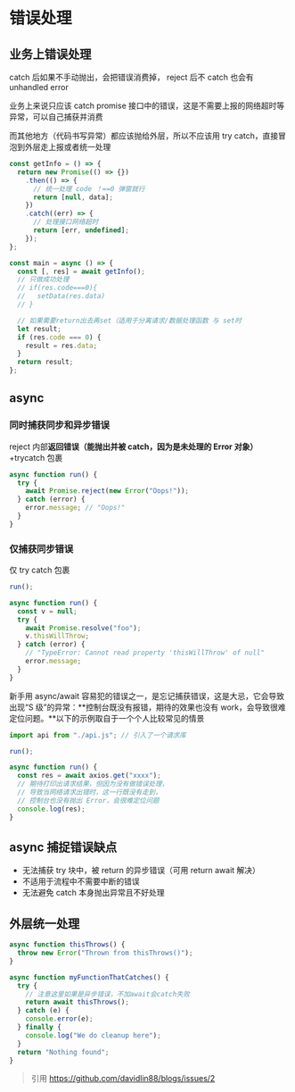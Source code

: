 # 错误处理

## 业务上错误处理

catch 后如果不手动抛出，会把错误消费掉，
reject 后不 catch 也会有 unhandled error

业务上来说只应该 catch promise 接口中的错误，这是不需要上报的网络超时等异常，可以自己捕获并消费

而其他地方（代码书写异常）都应该抛给外层，所以不应该用 try catch，直接冒泡到外层走上报或者统一处理

```js
const getInfo = () => {
  return new Promise(() => {})
    .then(() => {
      // 统一处理 code ！==0 弹窗就行
      return [null, data];
    })
    .catch((err) => {
      // 处理接口网络超时
      return [err, undefined];
    });
};

const main = async () => {
  const [, res] = await getInfo();
  // 只做成功处理
  // if(res.code===0){
  //   setData(res.data)
  // }

  // 如果需要return出去再set（适用于分离请求/数据处理函数 与 set时
  let result;
  if (res.code === 0) {
    result = res.data;
  }
  return result;
};
```

## async

### 同时捕获同步和异步错误

reject 内部**返回错误（能抛出并被 catch，因为是未处理的 Error 对象）**+trycatch 包裹

```js
async function run() {
  try {
    await Promise.reject(new Error("Oops!"));
  } catch (error) {
    error.message; // "Oops!"
  }
}
```

### 仅捕获同步错误

仅 try catch 包裹

```js
run();

async function run() {
  const v = null;
  try {
    await Promise.resolve("foo");
    v.thisWillThrow;
  } catch (error) {
    // "TypeError: Cannot read property 'thisWillThrow' of null"
    error.message;
  }
}
```

新手用 async/await 容易犯的错误之一，是忘记捕获错误，这是大忌，它会导致出现“S 级”的异常：**控制台既没有报错，期待的效果也没有 work，会导致很难定位问题。**以下的示例取自于一个个人比较常见的情景

```js
import api from "./api.js"; // 引入了一个请求库

run();

async function run() {
  const res = await axios.get("xxxx");
  // 期待打印出请求结果，但因为没有做错误处理，
  // 导致当网络请求出错时，这一行既没有走到，
  // 控制台也没有抛出 Error，会很难定位问题
  console.log(res);
}
```

## async 捕捉错误缺点

- 无法捕获 try 块中，被 return 的异步错误（可用 return await 解决）
- 不适用于流程中不需要中断的错误
- 无法避免 catch 本身抛出异常且不好处理

## 外层统一处理

```js
async function thisThrows() {
  throw new Error("Thrown from thisThrows()");
}

async function myFunctionThatCatches() {
  try {
    // 注意这里如果是异步错误，不加await会catch失败
    return await thisThrows();
  } catch (e) {
    console.error(e);
  } finally {
    console.log("We do cleanup here");
  }
  return "Nothing found";
}
```

> 引用
> https://github.com/davidlin88/blogs/issues/2
